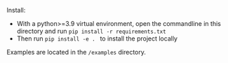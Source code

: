 Install:

- With a python>=3.9 virtual environment, open the commandline in this directory and run `pip install -r requirements.txt`
- Then run `pip install -e . ` to install the project locally

Examples are located in the `/examples` directory.